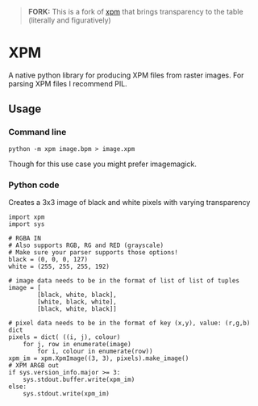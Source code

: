 
> **FORK:** This is a fork of [xpm](https://github.com/talwrii/xpm) that brings transparency to the table (literally and figuratively)

# XPM
A native python library for producing XPM files from raster images.
For parsing XPM files I recommend PIL.

## Usage

### Command line

    python -m xpm image.bpm > image.xpm

Though for this use case you might prefer imagemagick.

### Python code

Creates a 3x3 image of black and white pixels with varying transparency

	import xpm
	import sys

	# RGBA IN
	# Also supports RGB, RG and RED (grayscale)
	# Make sure your parser supports those options!
	black = (0, 0, 0, 127)
	white = (255, 255, 255, 192)

	# image data needs to be in the format of list of list of tuples
	image = [
			[black, white, black],
			[white, black, white],
			[black, white, black]]

	# pixel data needs to be in the format of key (x,y), value: (r,g,b) dict
	pixels = dict( ((i, j), colour)
		for j, row in enumerate(image)
			for i, colour in enumerate(row))
	xpm_im = xpm.XpmImage((3, 3), pixels).make_image()
	# XPM ARGB out
	if sys.version_info.major >= 3:
		sys.stdout.buffer.write(xpm_im)
	else:
		sys.stdout.write(xpm_im)
